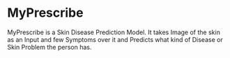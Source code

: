 # MyPrescribe
MyPrescribe is a Skin Disease Prediction Model. It takes Image of the skin as an Input and few Symptoms over it and Predicts what kind of Disease or Skin Problem the person has. 
